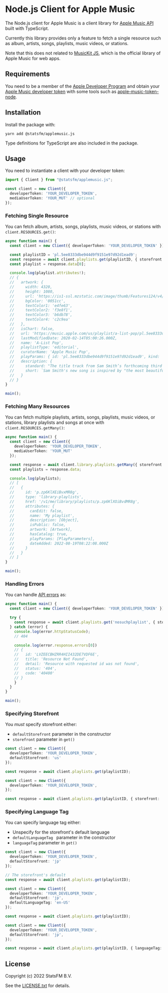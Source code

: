 # Node.js Client for Apple Music

The Node.js client for Apple Music is a client library for [Apple Music API](https://developer.apple.com/documentation/applemusicapi) built with TypeScript.

Currently this library provides only a feature to fetch a single resource such as album, artists, songs, playlists, music videos, or stations.

Note that this does not related to [MusicKit JS](https://developer.apple.com/documentation/musickitjs), which is the official library of Apple Music for web apps.

## Requirements

You need to be a member of the [Apple Developer Program](https://developer.apple.com/programs/) and obtain your [Apple Music developer token](https://developer.apple.com/documentation/applemusicapi/getting_keys_and_creating_tokens) with some tools such as [apple-music-token-node](https://github.com/sheminusminus/apple-music-token-node).

## Installation

Install the package with:

```
yarn add @statsfm/applemusic.js
```

Type definitions for TypeScript are also included in the package.

## Usage

You need to instantiate a client with your developer token:

```typescript
import { Client } from "@statsfm/applemusic.js";

const client = new Client({ 
  developerToken: 'YOUR_DEVELOPER_TOKEN',
  mediaUserToken: 'YOUR_MUT' // optional
});
```

### Fetching Single Resource

You can fetch album, artists, songs, playlists, music videos, or stations with `client.RESOURCES.get()`:

```typescript
async function main() {
  const client = new Client({ developerToken: 'YOUR_DEVELOPER_TOKEN' });

  const playlistID = 'pl.5ee8333dbe944d9f9151e97d92d1ead9';
  const response = await client.playlists.get(playlistID, { storefront: 'us' });
  const playlist = response.data[0];

  console.log(playlist.attributes!);
  // {
  //   artwork: {
  //     width: 4320,
  //     height: 1080,
  //     url: 'https://is1-ssl.mzstatic.com/image/thumb/Features124/v4/f7/25/2e/f7252e6c-921b-6475-7b34-754f3ca0ef1a/source/{w}x{h}cc.jpeg',
  //     bgColor: '0051cc',
  //     textColor1: 'e4fe63',
  //     textColor2: 'f3e8f1',
  //     textColor3: 'b6db78',
  //     textColor4: 'c2c9ea'
  //   },
  //   isChart: false,
  //   url: 'https://music.apple.com/us/playlist/a-list-pop/pl.5ee8333dbe944d9f9151e97d92d1ead9',
  //   lastModifiedDate: 2020-02-14T05:00:26.000Z,
  //   name: 'A-List Pop',
  //   playlistType: 'editorial',
  //   curatorName: 'Apple Music Pop',
  //   playParams: { id: 'pl.5ee8333dbe944d9f9151e97d92d1ead9', kind: 'playlist' },
  //   description: {
  //     standard: "The title track from Sam Smith’s forthcoming third album, “To Die For” was inspired by Abbot Kinney—the iconic beach-adjacent boulevard in Los Angeles’ Venice neighborhood. “I was walking down there on a Sunday and everyone was happy because everyone's happy on that road,” Smith tells Apple Music. “Just partners everywhere, kissing, and families. And it's basically about that—about feeling alone and feeling like you're on the outside watching everyone else together.” Add A-List Pop to your library to stay up on the latest and greatest pop music.",
  //     short: `Sam Smith's new song is inspired by "the most beautiful road in America."`
  //   }
  // }
}

main();
```

### Fetching Many Resources

You can fetch multiple playlists, artists, songs, playlists, music videos, or stations, library playlists and songs at once with `client.RESOURCES.getMany()`:

```typescript
async function main() {
  const client = new Client({ 
    developerToken: 'YOUR_DEVELOPER_TOKEN',
    mediaUserToken: 'YOUR_MUT'
  });

  const response = await client.library.playlists.getMany({ storefront: 'us' });
  const playlists = response.data;

  console.log(playlists); 
  // [
  //   {
  //     id: 'p.zp6KlXEiBvxMR8g',
  //     type: 'library-playlists',
  //     href: '/v1/me/library/playlists/p.zp6KlXOiBvdMR8g',
  //     attributes: {
  //       canEdit: false,
  //       name: 'My playlist',  
  //       description: [Object],
  //       isPublic: false,
  //       artwork: [Artwork],
  //       hasCatalog: true,
  //       playParams: [PlayParameters],
  //       dateAdded: 2022-08-19T08:22:08.000Z
  //     }
  //   }
  // ]
}

main();
```

### Handling Errors

You can handle [API errors](https://developer.apple.com/documentation/applemusicapi/error) as:

```typescript
async function main() {
  const client = new Client({ developerToken: 'YOUR_DEVELOPER_TOKEN' });

  try {
    const response = await client.playlists.get('nosuchplaylist', { storefront: 'us' });
  } catch (error) {
    console.log(error.httpStatusCode);
    // 404

    console.log(error.response.errors[0])
    // {
    //   id: 'LVZEECBHZRR4HII432DE7VDF6E',
    //   title: 'Resource Not Found',
    //   detail: 'Resource with requested id was not found',
    //   status: '404',
    //   code: '40400'
    // }
    }
  }
}

main();
```

### Specifying Storefront

You _must_ specify storefront either:

* `defaultStorefront` parameter in the constructor
* `storefront` parameter in `get()`

```typescript
const client = new Client({
  developerToken: 'YOUR_DEVELOPER_TOKEN',
  defaultStorefront: 'us'
});

const response = await client.playlists.get(playlistID);
```

```typescript
const client = new Client({
  developerToken: 'YOUR_DEVELOPER_TOKEN',
});

const response = await client.playlists.get(playlistID, { storefront: 'us' });
```

### Specifying Language Tag

You can specify language tag either:

* Unspecify for the storefront's default language 
* `defaultLanguageTag ` parameter in the constructor
* `languageTag` parameter in `get()`

```typescript
const client = new Client({
  developerToken: 'YOUR_DEVELOPER_TOKEN',
  defaultStorefront: 'jp'
});

// The storefront's default
const response = await client.playlists.get(playlistID);
```

```typescript
const client = new Client({
  developerToken: 'YOUR_DEVELOPER_TOKEN',
  defaultStorefront: 'jp',
  defaultLanguageTag: 'en-US'
});

const response = await client.playlists.get(playlistID);
```

```typescript
const client = new Client({
  developerToken: 'YOUR_DEVELOPER_TOKEN',
  defaultStorefront: 'jp',
});

const response = await client.playlists.get(playlistID, { languageTag: 'en-US' });
```

## License

Copyright (c) 2022 StatsFM B.V.

See the [LICENSE.txt](LICENSE.txt) for details.
